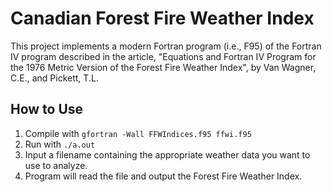 # Canadian Forest Fire Weather Index

This project implements a modern Fortran program (i.e., F95) of the Fortran IV program described in the article, "Equations and Fortran IV Program for the 1976 Metric Version of the Forest Fire Weather Index", by Van Wagner, C.E., and Pickett, T.L. 

## How to Use 

 1. Compile with ```gfortran -Wall FFWIndices.f95 ffwi.f95```
 2. Run with ```./a.out```
 3. Input a filename containing the appropriate weather data you want to use to analyze.
 4. Program will read the file and output the Forest Fire Weather Index.
